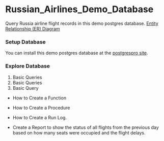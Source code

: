 # Russian_Airlines_Demo_Database
Query Russia airline flight records in this demo postgres database.
[Entity Relationship (ER) Diagram](https://github.com/colinpty/Russian_Airlines_Demo_Database/blob/main/FlightBookingsERD.png "ERD")

### Setup Database
You can install this demo postgres database at the [postgrespro site](https://postgrespro.com/docs/postgrespro/9.6/demodb-bookings).

### Explore Database 

1. Basic Queries
2. Basic Queries
3. Basic Query

- How to Create a Function

- How to Create a Procedure

- How to Create a Run Log.

- Create a Report to show the status of all flights from the previous day based on how many seats were occupied and the flight delays. 

